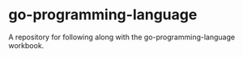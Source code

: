 # go-programming-language
A repository for following along with the go-programming-language workbook.
